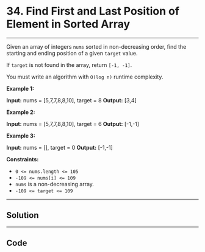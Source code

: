 # 34. Find First and Last Position of Element in Sorted Array

---

Given an array of integers `nums` sorted in non-decreasing order, find the starting and ending position of a given `target` value.

If `target` is not found in the array, return `[-1, -1]`.

You must write an algorithm with `O(log n)` runtime complexity.

 

**Example 1:**


**Input:** nums = [5,7,7,8,8,10], target = 8
**Output:** [3,4]


**Example 2:**


**Input:** nums = [5,7,7,8,8,10], target = 6
**Output:** [-1,-1]


**Example 3:**


**Input:** nums = [], target = 0
**Output:** [-1,-1]


 

**Constraints:**

  * `0 <= nums.length <= 105`
  * `-109 <= nums[i] <= 109`
  * `nums` is a non-decreasing array.
  * `-109 <= target <= 109`

---

## Solution



---

## Code
```python


```